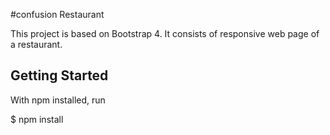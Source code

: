 #confusion Restaurant

This project is based on Bootstrap 4. It consists of responsive web page of a restaurant.

## Getting Started

With npm installed, run

$ npm install
